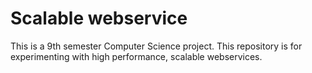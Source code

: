 Scalable webservice
==================

This is a 9th semester Computer Science project. This repository is for experimenting with high performance, scalable webservices. 
